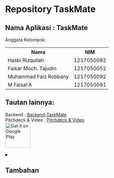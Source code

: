 # Repository TaskMate
## Nama Aplikasi : TaskMate
Anggota Kelompok:
<table>
  <tr>
    <th>Nama</th>
    <th>NIM</th>
  </tr>
  <tr>
    <td>Hasbi Rizqullah</td>
    <td>1217050082</td>
  </tr>
  <tr>
    <td>Faikar Moch. Tajudin</td>
    <td>1217050052</td>
  </tr>
  <tr>
    <td>Muhammad Faiz Robbany</td>
    <td>1217050092</td>
  </tr>
  <tr>
    <td>M Faisal A</td>
    <td>1217050091</td>
  </tr>
</table>

## Tautan lainnya:
Backend : [Backend-TaskMate](https://github.com/faisalach/laravel-taskmate) </br>
Pitchdeck & Video : [Pitchdeck & Video](https://drive.google.com/drive/folders/1sSSyXaKcOFMGn5kS9tdG7S15rMTd_bD_?usp=drive_link) </br>
<a href="https://play.google.com/store/apps/details?id=com.lastpro.taskmate&pcampaignid=web_share" target="_blank">
<img src="https://play.google.com/intl/en_us/badges/images/generic/en-play-badge.png" alt="Get it on Google Play" height="80"/></a>

<details id=1>
  <summary><h2>Tambahan</h2></summary>
> Link Pengumpulan Prak. PAM : [Video](https://drive.google.com/drive/folders/16Mago_ppdn9zl5rZG9LKWoKSUt33fnDu?usp=sharing)
</details>

